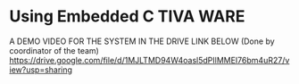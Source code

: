 # Using Embedded C TIVA WARE
A DEMO VIDEO FOR THE SYSTEM IN THE DRIVE LINK BELOW (Done by coordinator of the team)
https://drive.google.com/file/d/1MJLTMD94W4oasl5dPIlMMEI76bm4uR27/view?usp=sharing
